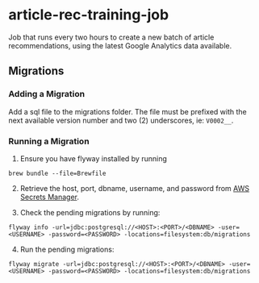 # article-rec-training-job

Job that runs every two hours to create a new batch of article recommendations, using the latest Google Analytics data available.

## Migrations

### Adding a Migration
Add a sql file to the migrations folder. The file must be prefixed with the next available version number and two (2) underscores, ie: `V0002__`.

### Running a Migration
1. Ensure you have flyway installed by running
```
brew bundle --file=Brewfile
```

2. Retrieve the host, port, dbname, username, and password from [AWS Secrets Manager](https://console.aws.amazon.com/secretsmanager/home?region=us-east-1#/listSecrets).

3. Check the pending migrations by running:
```
flyway info -url=jdbc:postgresql://<HOST>:<PORT>/<DBNAME> -user=<USERNAME> -password=<PASSWORD> -locations=filesystem:db/migrations
```

4. Run the pending migrations:
```
flyway migrate -url=jdbc:postgresql://<HOST>:<PORT>/<DBNAME> -user=<USERNAME> -password=<PASSWORD> -locations=filesystem:db/migrations
```

